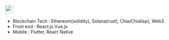 ### <img src="https://media.giphy.com/media/hvRJCLFzcasrR4ia7z/giphy.gif" width="25px">

  - Blockchain Tech : Ethereum(solidity), Solana(rust), Chia(Chialisp), Web3 <br/>
  - Front end : React.js Vue.js <br/>
  - Mobile : Flutter, React Native


